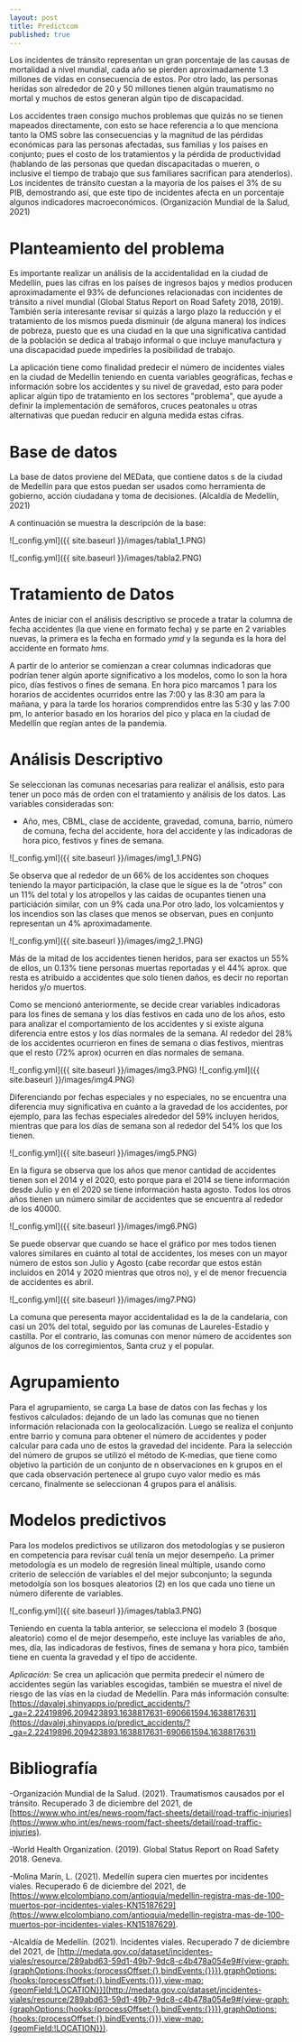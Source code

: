```yaml
---
layout: post
title: Predictcom
published: true
---
```




Los incidentes de tránsito representan un gran porcentaje de las causas de mortalidad a nivel mundial, cada año se pierden aproximadamente 1.3 millones de vidas en consecuencia de estos. Por otro lado, las personas heridas son alrededor de 20 y 50 millones tienen algún traumatismo no mortal y muchos de estos generan algún tipo de discapacidad. 

Los accidentes traen consigo muchos problemas que quizás no se tienen mapeados directamente, con esto se hace referencia a lo que menciona tanto la OMS sobre las consecuencias y la magnitud de las pérdidas económicas para las personas afectadas, sus familias y los países en conjunto; pues el costo de los tratamientos y la pérdida de productividad (hablando de las personas que quedan discapacitadas o mueren, o inclusive el tiempo de trabajo que sus familiares sacrifican para atenderlos). Los incidentes de tránsito cuestan a la mayoría de los países el 3% de su PIB, demostrando así, que este tipo de incidentes afecta en un porcentaje algunos indicadores macroeconómicos. (Organización Mundial de la Salud, 2021) 

# Planteamiento del problema

Es importante realizar un análisis de la accidentalidad en la ciudad de Medellín, pues las cifras en los países de ingresos bajos y medios producen aproximadamente el 93% de defunciones relacionadas con incidentes de tránsito a nivel mundial (Global Status Report on Road Safety 2018, 2019). También sería interesante revisar si quizás a largo plazo la reducción y el tratamiento de los mismos pueda disminuir (de alguna manera) los índices de pobreza, puesto que es una ciudad en la que una significativa cantidad de la población se dedica al trabajo informal o que incluye manufactura y una discapacidad puede impedirles la posibilidad de trabajo. 

La aplicación tiene como finalidad predecir el número de incidentes viales en la ciudad de Medellín teniendo en cuenta variables geográficas, fechas e información sobre los accidentes y su nivel de gravedad, esto para poder aplicar algún tipo de tratamiento en los sectores "problema", que ayude a definir la implementación de semáforos, cruces peatonales u otras alternativas que puedan reducir en alguna medida estas cifras.


# Base de datos

La base de datos proviene del MEData, que contiene datos s de la ciudad de Medellín para que estos puedan ser usados como  herramienta de gobierno, acción ciudadana y toma de decisiones. (Alcaldía de Medellín, 2021)

A continuación se muestra la descripción de la base: 

![_config.yml]({{ site.baseurl }}/images/tabla1_1.PNG)

![_config.yml]({{ site.baseurl }}/images/tabla2.PNG)

# Tratamiento de Datos

Antes de iniciar con el análisis descriptivo se procede a tratar la columna de fecha accidentes (la que viene en formato fecha) y se parte en 2 variables nuevas, la primera es la fecha en formado _ymd_ y la segunda es la hora del accidente en formato _hms_.

A partir de lo anterior se comienzan a crear columnas indicadoras que podrían tener algún aporte significativo a los modelos, como lo son la hora pico, días festivos o fines de semana. 
En hora pico marcamos 1 para los horarios de accidentes ocurridos entre las 7:00 y las 8:30 am para la mañana, y para la tarde los horarios comprendidos entre las 5:30 y las 7:00 pm, lo anterior basado en los horarios del pico y placa en la ciudad de Medellín que regían antes de la pandemia.

# Análisis Descriptivo

Se seleccionan las comunas necesarias para realizar el análisis, esto para tener un poco más de orden con el tratamiento y análisis de los datos. Las variables consideradas son: 

- Año, mes, CBML, clase de accidente, gravedad, comuna, barrio, número de comuna, fecha del accidente, hora del accidente y las indicadoras de hora pico, festivos y fines de semana.

![_config.yml]({{ site.baseurl }}/images/img1_1.PNG)

Se observa que al rededor de un 66% de los accidentes son choques teniendo la mayor participación, la clase que le sigue es la de "otros" con un 11% del total y los atropellos y las caídas de ocupantes tienen una particiáción similar, con un  9% cada una.Por otro lado, los volcamientos y los incendios son las clases que menos se observan, pues en conjunto representan un 4% aproximadamente.

![_config.yml]({{ site.baseurl }}/images/img2_1.PNG)

Más de la mitad de los accidentes tienen heridos, para ser exactos un 55% de ellos, un 0.13% tiene personas muertas reportadas y el 44% aprox. que resta es atribuido a accidentes que solo tienen daños, es decir no reportan heridos y/o muertos. 


Como se mencionó anteriormente, se decide crear variables indicadoras para los fines de semana y los días festivos en cada uno de los años, esto para analizar el comportamiento de los accidentes y si existe alguna diferencia entre estos y los días normales de la semana. 
Al rededor del 28% de los accidentes ocurrieron en fines de semana o días festivos, mientras que el resto (72% aprox) ocurren en días normales de semana. 

![_config.yml]({{ site.baseurl }}/images/img3.PNG)
![_config.yml]({{ site.baseurl }}/images/img4.PNG)

Diferenciando por fechas especiales y no especiales, no se encuentra una diferencia muy significativa en cuánto a la gravedad de los accidentes, por ejemplo, para las fechas especiales alrededor del 59% incluyen heridos, mientras que para los días de semana son al rededor del 54% los que los tienen.

![_config.yml]({{ site.baseurl }}/images/img5.PNG)

En la figura se observa que los años que menor cantidad de accidentes tienen son el 2014 y el 2020, esto porque para el 2014 se tiene información desde Julio y en el 2020 se tiene información hasta agosto. Todos los otros años tienen un número similar de accidentes que se encuentra al rededor de los 40000.

![_config.yml]({{ site.baseurl }}/images/img6.PNG)

Se puede observar que cuando se hace el gráfico por mes todos tienen valores similares en cuánto al total de accidentes, los meses con un mayor número de estos son Julio y Agosto (cabe recordar que estos están incluidos en 2014 y 2020 mientras que otros no), y el de menor frecuencia de accidentes es abril.

![_config.yml]({{ site.baseurl }}/images/img7.PNG)

La comuna que peresenta mayor accidentalidad es la de la candelaria, con casi un 20% del total, seguido por las comunas de Laureles-Estadio y castilla. Por el contrario, las comunas con menor número de accidentes son algunos de los corregimientos, Santa cruz y el popular.

# Agrupamiento

Para el agrupamiento, se carga La base de datos con las fechas y los festivos calculados: dejando de un lado las comunas que no tienen información relacionada con la geolocalización. Luego se realiza el conjunto entre barrio y comuna para obtener el número de accidentes y poder calcular para cada uno de estos la gravedad del incidente. 
Para la selección del número de grupos se utilizó el método de K-medias, que tiene como objetivo la partición de un conjunto de n observaciones en k grupos en el que cada observación pertenece al grupo cuyo valor medio es más cercano, finalmente se seleccionan 4 grupos para el análisis. 

# Modelos predictivos

Para los modelos predictivos se utilizaron dos metodologías y se pusieron en competencia para revisar cuál tenía un mejor desempeño. 
La primer metodología es un modelo de regresión lineal múltiple, usando como criterio de selección de variables el del mejor subconjunto; la segunda metodolgía son los bosques aleatorios (2) en los que cada uno tiene un número diferente de variables. 

![_config.yml]({{ site.baseurl }}/images/tabla3.PNG)

Teniendo en cuenta la tabla anterior, se selecciona el modelo 3 (bosque aleatorio) como el de mejor desempeño, este incluye las variables de año, mes, día, las indicadoras de festivos, fines de semana y hora pico, también tiene en cuenta la gravedad y el tipo de accidente.

_Aplicación:_ Se crea un aplicación que permita predecir el número de accidentes según las variables escogidas, también se muestra el nivel de riesgo de las vías en la ciudad de Medellín. Para más información consulte: [https://davalej.shinyapps.io/predict_accidents/?_ga=2.22419896.209423893.1638817631-690661594.1638817631](https://davalej.shinyapps.io/predict_accidents/?_ga=2.22419896.209423893.1638817631-690661594.1638817631)

# Bibliografía

-Organización Mundial de la Salud. (2021). Traumatismos causados por el tránsito. Recuperado 3 de diciembre del 2021, de [https://www.who.int/es/news-room/fact-sheets/detail/road-traffic-injuries](https://www.who.int/es/news-room/fact-sheets/detail/road-traffic-injuries).

-World Health Organization. (2019). Global Status Report on Road Safety 2018. Geneva.

-Molina Marín, L. (2021). Medellín supera cien muertes por incidentes viales. Recuperado 6 de diciembre del 2021, de [https://www.elcolombiano.com/antioquia/medellin-registra-mas-de-100-muertos-por-incidentes-viales-KN15187629](https://www.elcolombiano.com/antioquia/medellin-registra-mas-de-100-muertos-por-incidentes-viales-KN15187629).

-Alcaldía de Medellín. (2021). Incidentes viales. Recuperado 7 de diciembre del 2021, de [http://medata.gov.co/dataset/incidentes-viales/resource/289abd63-59d1-49b7-9dc8-c4b478a054e9#{view-graph:{graphOptions:{hooks:{processOffset:{},bindEvents:{}}}},graphOptions:{hooks:{processOffset:{},bindEvents:{}}},view-map:{geomField:!LOCATION}}](http://medata.gov.co/dataset/incidentes-viales/resource/289abd63-59d1-49b7-9dc8-c4b478a054e9#{view-graph:{graphOptions:{hooks:{processOffset:{},bindEvents:{}}}},graphOptions:{hooks:{processOffset:{},bindEvents:{}}},view-map:{geomField:!LOCATION}}).
